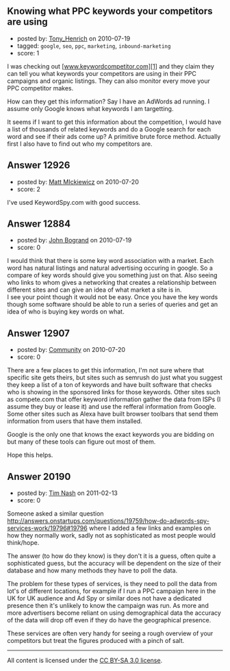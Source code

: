 ## Knowing what PPC keywords your competitors are using

- posted by: [Tony_Henrich](https://stackexchange.com/users/-1/2590-tony-henrich) on 2010-07-19
- tagged: `google`, `seo`, `ppc`, `marketing`, `inbound-marketing`
- score: 1

I was checking out [www.keywordcompetitor.com][1] and they claim they can tell you what keywords your competitors are using in their PPC campaigns and organic listings. They can also monitor every move your PPC competitor makes.

How can they get this information? Say I have an AdWords ad running. I assume only Google knows what keywords I am targetting. 

It seems if I want to get this information about the competition, I would have a list of thousands of related keywords and do a Google search for each word and see if their ads come up? A primitive brute force method. Actually first I also have to find out who my competitors are.


  [1]: http://www.keywordcompetitor.com


## Answer 12926

- posted by: [Matt MIckiewicz](https://stackexchange.com/users/-1/1520-matt-mickiewicz) on 2010-07-20
- score: 2

I've used KeywordSpy.com with good success.


## Answer 12884

- posted by: [John Bogrand](https://stackexchange.com/users/-1/3577-john-bogrand) on 2010-07-19
- score: 0

I would think that there is some key word association with a market.  Each word has natural listings and natural advertising occuring in google.  So a compare of key words should give you something just on that.  Also seeing who links to whom gives a networking that creates a relationship between different sites and can give an idea of what market a site is in.  <br>
I see your point though it would not be easy.  Once you have the key words though some software should be able to run a series of queries and get an idea of who is buying key words on what.  


## Answer 12907

- posted by: [Community](https://stackexchange.com/users/-1/-1-community) on 2010-07-20
- score: 0

There are a few places to get this information, I'm not sure where that specific site gets theirs, but sites such as semrush do just what you suggest they keep a list of a ton of keywords and have built software that checks who is showing in the sponsored links for those keywords. Other sites such as compete.com that offer keyword information gather the data from ISPs (I assume they buy or lease it) and use the refferal information from Google. Some other sites such as Alexa have built browser toolbars that send them information from users that have them installed. 

Google is the only one that knows the exact keywords you are bidding on but many of these tools can figure out most of them.

Hope this helps.


## Answer 20190

- posted by: [Tim Nash](https://stackexchange.com/users/-1/7035-tim-nash) on 2011-02-13
- score: 0

Someone asked a similar question http://answers.onstartups.com/questions/19759/how-do-adwords-spy-services-work/19796#19796 where I added a few links and examples on how they normally work, sadly not as sophisticated as most people would think/hope.

The answer (to how do they know) is they don't it is a guess, often quite a sophisticated guess, but the accuracy will be dependent on the size of their database and how many methods they have to poll the data.

The problem for these types of services, is they need to poll the data from lot's of different locations, for example if I run a PPC campaign here in the UK for UK audience and Ad Spy or similar does not have a dedicated presence then it's unlikely to know the campaign was run. As more and more advertisers become reliant on using demographical data the accuracy of the data will drop off even if they do have the geographical presence.

These services are often very handy for seeing a rough overview of your competitors but treat the figures produced with a pinch of salt.



---

All content is licensed under the [CC BY-SA 3.0 license](https://creativecommons.org/licenses/by-sa/3.0/).
